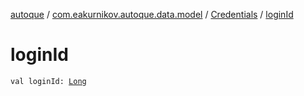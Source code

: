 [autoque](../../index.md) / [com.eakurnikov.autoque.data.model](../index.md) / [Credentials](index.md) / [loginId](./login-id.md)

# loginId

`val loginId: `[`Long`](https://kotlinlang.org/api/latest/jvm/stdlib/kotlin/-long/index.html)